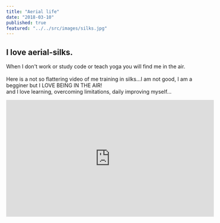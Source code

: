 ```yaml
---
title: "Aerial life"
date: "2018-03-10"
published: true
featured: "../../src/images/silks.jpg"
---
```


## I love aerial-silks.

When I don't work or study code or teach yoga you will find me in the air.
<br/>
<br/>
Here is a not so flattering video of me training in silks...I am not good, I am a begginer but I LOVE BEING IN THE AIR! 
<br/>
and I love learning, overcoming limitations, daily improving myself...
<div style="text-align: center">
<iframe width="560" height="315" src="https://www.youtube.com/embed/oAOPFDk4cPw" frameborder="0" allow="accelerometer; autoplay; encrypted-media; gyroscope; picture-in-picture" allowfullscreen ></iframe>
</div>
<br/>
<br/>
<br/>